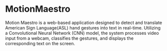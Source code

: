 # MotionMaestro
Motion Maestro is a web-based application designed to detect and translate American Sign Language(ASL) 
hand gestures into text in real-time. Utilizing a Convolutional Neural Network (CNN) model, the system 
processes video input from a webcam, classifies the gestures, and displays the corresponding text on 
the screen.
